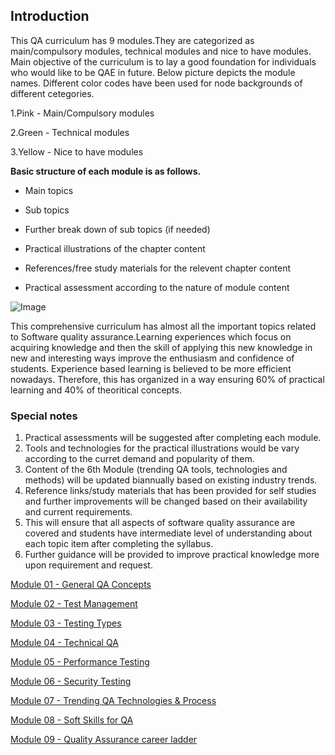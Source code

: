 ## Introduction
This QA curriculum has 9 modules.They are categorized as main/compulsory modules, technical modules and nice to have modules. Main objective of the curriculum is to lay a good foundation for individuals who would like to be QAE in future. Below picture depicts the module names. Different color codes have been used for node backgrounds of different cetegories.

1.Pink  - Main/Compulsory modules

2.Green  - Technical modules

3.Yellow  - Nice to have modules

**Basic structure of each module is as follows.**

  *  Main topics 
  
  *  Sub topics                         
  
  *  Further break down of sub topics (if needed)
  
  *  Practical illustrations of the chapter content
  
  *  References/free study materials for the relevent chapter content
  
  *  Practical assessment according to the nature of module content

![Image](https://user-images.githubusercontent.com/96818549/147656984-1f5ba2ee-2123-40d5-ab43-4cb3bf5d0c27.png)

This comprehensive curriculum has almost all the important topics related to Software quality assurance.Learning experiences
which focus on acquiring knowledge and then the skill of applying this new knowledge in new and interesting ways improve the 
enthusiasm and confidence of students. Experience based learning is believed to be more efficient nowadays. Therefore, this 
has organized in a way ensuring 60% of practical learning and 40% of theoritical concepts.

### Special notes
1. Practical assessments will be suggested after completing each module.
2. Tools and technologies for the practical illustrations would be vary according to the curret demand and popularity of them.
3. Content of the 6th Module (trending QA tools, technologies and methods) will be updated biannually based on existing industry trends.
4. Reference links/study materials that has been provided for self studies and further improvements will be changed based on their
   availability and current requirements.
5. This will ensure that all aspects of software quality assurance are covered and students have intermediate level of 
   understanding about each topic item after completing the syllabus.
6. Further guidance will be provided to improve practical knowledge more upon requirement and request.  



[Module 01 - General QA Concepts](./docs/Module%201%20(General%20QA).html)

[Module 02 - Test Management](./docs/Module%202%20Test%20Management.html)

[Module 03 - Testing Types](./docs/Module%203%20Test%20types%20&%20methods.html)

[Module 04 - Technical QA](./docs/Module%204%20Technical%20QA.html)

[Module 05 - Performance Testing](./docs/Module%2005%20Performance%20Testing.html)

[Module 06 - Security Testing](./docs/Module%2006%20Security%20Testing.html)

[Module 07 - Trending QA Technologies & Process](./docs/Module%2007%20Trending%20QA%20technologies.html)

[Module 08 - Soft Skills for QA](./docs/Module%2008%20-Soft%20Skills%20for%20QA.html)

[Module 09 - Quality Assurance career ladder ](./docs/Module%2009%20QA%20Career%20Ladder.html)


